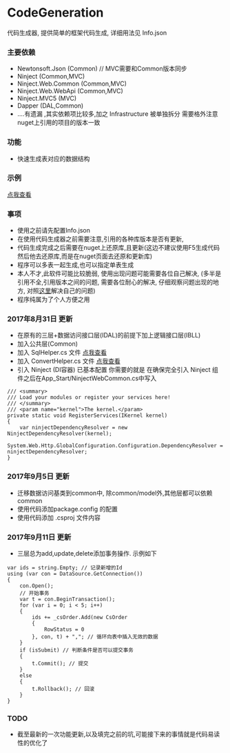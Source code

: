 # CodeGeneration
代码生成器, 提供简单的框架代码生成, 详细用法见 Info.json

### 主要依赖
- Newtonsoft.Json (Common) // MVC需要和Common版本同步
- Ninject (Common,MVC)
- Ninject.Web.Common (Common,MVC)
- Ninject.Web.WebApi (Common,MVC)
- Ninject.MVC5 (MVC)
- Dapper (DAL,Common)
- ....有遗漏 ,其实依赖项比较多,加之 Infrastructure 被单独拆分 需要格外注意nuget上引用的项目的版本一致

### 功能
- 快速生成表对应的数据结构

### 示例
[点我查看](https://github.com/sc1994/CodeExample)

### 事项
- 使用之前请先配置Info.json
- 在使用代码生成器之前需要注意,引用的各种库版本是否有更新,
- 代码生成完成之后需要在nuget上还原库,且更新(这边不建议使用F5生成代码然后他去还原库,而是在nuget页面去还原和更新库)
- 程序可以多表一起生成,也可以指定单表生成
- 本人不才,此软件可能比较脆弱, 使用出现问题可能需要各位自己解决, (多半是引用不全,引用版本之间的问题, 需要各位耐心的解决, 仔细观察问题出现的地方,
    对照[这里](https://github.com/sc1994/CodeExample)解决自己的问题)
- 程序纯属为了个人方便之用

### 2017年8月31日 更新
- 在原有的三层+数据访问接口层(IDAL)的前提下加上逻辑接口层(IBLL)
- 加入公共层(Common) 
- 加入 SqlHelper.cs 文件 [点我查看](https://github.com/sc1994/SqlHelper)
- 加入 ConvertHelper.cs 文件 [点我查看](https://github.com/sc1994/ConverHelper)
- 引入 Ninject (DI容器) 已基本配置 你需要的就是 在确保完全引入 Ninject 组件之后在App_Start/NinjectWebCommon.cs中写入
```
/// <summary>
/// Load your modules or register your services here!
/// </summary>
/// <param name="kernel">The kernel.</param>
private static void RegisterServices(IKernel kernel)
{
    var ninjectDependencyResolver = new NinjectDependencyResolver(kernel); 
    System.Web.Http.GlobalConfiguration.Configuration.DependencyResolver = ninjectDependencyResolver;
}
```

### 2017年9月5日 更新
- 迁移数据访问基类到common中, 除common/model外,其他层都可以依赖common
- 使用代码添加package.config 的配置
- 使用代码添加 .csproj 文件内容

### 2017年9月11日 更新
- 三层总为add,update,delete添加事务操作. 示例如下
```
var ids = string.Empty; // 记录新增的Id
using (var con = DataSource.GetConnection())
{
    con.Open();
    // 开始事务
    var t = con.BeginTransaction(); 
    for (var i = 0; i < 5; i++)
    {
        ids += _csOrder.Add(new CsOrder
        {
            RowStatus = 0
        }, con, t) + ","; // 循环向表中插入无效的数据
    }
    if (isSubmit) // 判断条件是否可以提交事务
    {
        t.Commit(); // 提交
    }
    else
    {
        t.Rollback(); // 回滚
    }
}
```

### TODO
- 截至最新的一次功能更新,以及填完之前的坑,可能接下来的事情就是代码易读性的优化了

